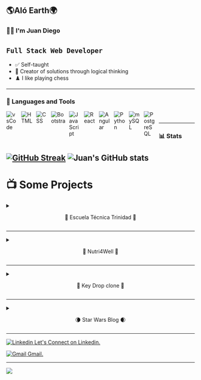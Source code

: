 ## 🌎Aló Earth🌍
### 🙋🏻 I'm Juan Diego

****`Full Stack Web Developer`****
-
- ✅ Self-taught
- 🧠 Creator of solutions through logical thinking
- ♟️ I like playing chess

---

### 🧰 Languages and Tools

<img align="left" alt="vsCode" width="30px" style="padding-right:10px;" src="https://chris-ayers.com/assets/images/vscode-logo.png" />
<img align="left" alt="HTML" width="30px" style="padding-right:10px;" src="https://cdn.iconscout.com/icon/premium/png-256-thumb/html-2752158-2284975.png" />
<img align="left" alt="CSS" width="30px" style="padding-right:10px;" src="https://cdn.iconscout.com/icon/free/png-256/free-css-alt-3521367-2944811.png?f=webp" />
<img align="left" alt="Bootstrap" width="38px" height="34px" style="padding-right:10px;" src="https://getbootstrap.com/docs/5.3/assets/brand/bootstrap-logo-shadow.png" />
<img align="left" alt="JavaScript" width="30px" style="padding-right:10px;" src="https://cdn.jsdelivr.net/gh/devicons/devicon/icons/javascript/javascript-plain.svg" />
<img align="left" alt="React" width="30px" style="padding-right:10px;" src="https://dabeng.github.io/img/reactjs.png" />
<img align="left" alt="Angular" width="30px" style="padding-right:10px;" src="https://upload.wikimedia.org/wikipedia/commons/thumb/4/4e/Angularjsoldicon.png/250px-Angularjsoldicon.png" />
<img align="left" alt="Python" width="30px" style="padding-right:10px;" src="https://static-00.iconduck.com/assets.00/python-icon-512x509-pb65l7gl.png" />
<!---<img align="left" alt="Git" width="30px" style="padding-right:10px;" src="https://cdn.jsdelivr.net/gh/devicons/devicon/icons/git/git-original.svg" />
<!---<img align="left" alt="GitHub" width="30px" style="padding-right:10px;" src="https://cdn-icons-png.flaticon.com/512/25/25231.png" />
<!---<img align="left" alt="GitLab" width="30px" style="padding-right:10px;" src="https://gitlab.com/gitlab-org/gitlab-vscode-extension/-/raw/ef3c16e228e51f522b1af0d19b6284b309c4f601/src/assets/logo.png" />
<!--- <img align="left" alt="Bash" width="30px" style="padding-right:10px;" src="https://cdn.jsdelivr.net/gh/devicons/devicon/icons/bash/bash-original.svg" />
<!---<img align="left" alt="NodeJS" width="30px" style="padding-right:10px;" src="https://cdn.jsdelivr.net/gh/devicons/devicon/icons/nodejs/nodejs-original.svg" />
<!--- <img align="left" alt="npm" width="30px" style="padding-right:10px;" src="https://upload.wikimedia.org/wikipedia/commons/thumb/d/db/Npm-logo.svg/250px-Npm-logo.svg.png" /> -->
<img align="left" alt="mySQL" width="30px" style="padding-right:10px;" src="https://leadsbridge.com/wp-content/themes/leadsbridge/img/integration-lg-logos/logo396.png" />
<img align="left" alt="PostgreSQL" width="30px" style="padding-right:10px;" src="https://upload.wikimedia.org/wikipedia/commons/thumb/2/29/Postgresql_elephant.svg/200px-Postgresql_elephant.svg.png" />
<br />

---

### 📊 Stats

[![GitHub Streak](https://github-readme-streak-stats.herokuapp.com?user=Juan-Diego-E&theme=ayu-mirage&hide_border=true)](https://git.io/streak-stats)
![Juan's GitHub stats](https://github-readme-stats.vercel.app/api?username=juan-diego-e&show_icons=true&theme=ayu-mirage&hide_border=true)
--

# 📺 Some Projects
<details>
<summary>
<p align="center">
📘 Escuela Técnica Trinidad 📘
</summary>
<br>
<p align="center">
   <img width="40%" src="./images/utu-web.png" />
   <img width="40%" src="./images/utu-web-b.png" />
   <img width="40%" src="./images/utu-web-c.png" />
   <img width="40%" src="./images/utu-web-d.png" />
</p>
</details>

---
<details>
<summary>
<p align="center">
🍃 Nutri4Well 🍃
</summary>
<br>
<p align="center">
   <img width="40%" src="./images/Nutri4Well.png" />
   <img width="40%" src="./images/Nutri4Well-b.png" />
   <img width="40%" src="./images/Nutri4Well-c.png" />
   <img width="40%" src="./images/Nutri4Well-d.png" />
</p>
</details>

---
<details>
<summary>
<p align="center">
🔫 Key Drop clone 🔫
</summary>
<br>
<p align="center">
   <img width="40%" src="./images/key-drop.png" />
   <img width="40%" src="./images/key-drop-b.png" />
</p>
</details>

---
<details>
<summary>
<p align="center">
🌘 Star Wars Blog 🌒
</summary>
<br>
<p align="center">
   <img width="40%" height="200px" src="./images/star-wars-blog.png" />
   <img width="40%" height="200px" src="./images/star-wars-blog-b.png" />
</p>
</details>

---


<p align="left">
   <a href="https://www.linkedin.com/in/juan-diego-elissalde-gudef%C3%ADn-4248422b8/">
      <img alt="Linkedin" title="Linkedin" src="https://cdn-icons-png.flaticon.com/256/174/174857.png" width="28px"/>
   </a>
   <a href="https://www.linkedin.com/in/juan-diego-elissalde-gudef%C3%ADn-4248422b8/">
      Let's Connect on Linkedin.
   </a>
</p>
<p align="left">
   <a href="https://www.linkedin.com/in/juan-diego-elissalde-gudef%C3%ADn-4248422b8/">
      <img alt="Gmail" title="Gmail" src="https://seeklogo.com/images/G/gmail-new-2020-logo-32DBE11BB4-seeklogo.com.png" width="28px"/>
   </a>
   <a href="https://www.linkedin.com/in/juan-diego-elissalde-gudef%C3%ADn-4248422b8/">
      Gmail.
   </a>
</p>

---
[![](https://visitcount.itsvg.in/api?id=Juan-Diego-E&label=Profile%20Views&pretty=true)](https://visitcount.itsvg.in)
